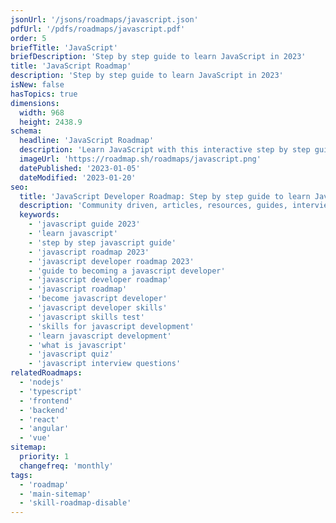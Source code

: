 ```yaml
---
jsonUrl: '/jsons/roadmaps/javascript.json'
pdfUrl: '/pdfs/roadmaps/javascript.pdf'
order: 5
briefTitle: 'JavaScript'
briefDescription: 'Step by step guide to learn JavaScript in 2023'
title: 'JavaScript Roadmap'
description: 'Step by step guide to learn JavaScript in 2023'
isNew: false
hasTopics: true
dimensions:
  width: 968
  height: 2438.9
schema:
  headline: 'JavaScript Roadmap'
  description: 'Learn JavaScript with this interactive step by step guide in 2023. We also have resources and short descriptions attached to the roadmap items so you can get everything you want to learn in one place.'
  imageUrl: 'https://roadmap.sh/roadmaps/javascript.png'
  datePublished: '2023-01-05'
  dateModified: '2023-01-20'
seo:
  title: 'JavaScript Developer Roadmap: Step by step guide to learn JavaScript'
  description: 'Community driven, articles, resources, guides, interview questions, quizzes for javascript development. Learn to become a modern JavaScript developer by following the steps, skills, resources and guides listed in this roadmap.'
  keywords:
    - 'javascript guide 2023'
    - 'learn javascript'
    - 'step by step javascript guide'
    - 'javascript roadmap 2023'
    - 'javascript developer roadmap 2023'
    - 'guide to becoming a javascript developer'
    - 'javascript developer roadmap'
    - 'javascript roadmap'
    - 'become javascript developer'
    - 'javascript developer skills'
    - 'javascript skills test'
    - 'skills for javascript development'
    - 'learn javascript development'
    - 'what is javascript'
    - 'javascript quiz'
    - 'javascript interview questions'
relatedRoadmaps:
  - 'nodejs'
  - 'typescript'
  - 'frontend'
  - 'backend'
  - 'react'
  - 'angular'
  - 'vue'
sitemap:
  priority: 1
  changefreq: 'monthly'
tags:
  - 'roadmap'
  - 'main-sitemap'
  - 'skill-roadmap-disable'
---
```


